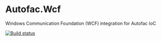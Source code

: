 Autofac.Wcf
===========

Windows Communication Foundation (WCF) integration for Autofac IoC

[![Build status](https://ci.appveyor.com/api/projects/status/5hf5l1qqncrc15yu?svg=true)](https://ci.appveyor.com/project/Autofac/autofac-yirkj)
